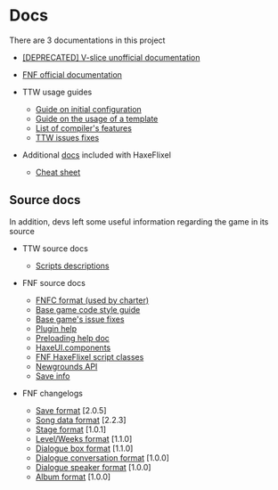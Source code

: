 # Docs

There are 3 documentations in this project
- [[DEPRECATED] V-slice unofficial documentation](v-slice/V-Slice%20modules.md)
- [FNF official documentation](https://funkincrew.github.io/funkin-modding-docs/)

- TTW usage guides
  - [Guide on initial configuration](./ttw/Compile%20guide.md)
  - [Guide on the usage of a template](./ttw/Getting%20started.md)
  - [List of compiler's features](./ttw/features.md)
  - [TTW issues fixes](./ttw/issues.md)

- Additional [docs](https://haxeflixel.com/documentation/) included with HaxeFlixel
  - [Cheat sheet](https://haxeflixel.com/documentation/cheat-sheet/)

## Source docs

In addition, devs left some useful information regarding the game in its source

- TTW source docs
  - [Scripts descriptions](./../source/ttw/README.md)
- FNF source docs
  - [FNFC format (used by charter)](./base_game/FNFC-SPEC.md)
  - [Base game code style guide](./base_game/CODESTYLE.md)
  - [Base game's issue fixes](./base_game/troubleshooting.md)
  - [Plugin help](./../source/funkin/util/plugins/README.md)
  - [Preloading help doc](./../source/funkin/ui/transition/preload/README.md)
  - [HaxeUI.components](./../source/funkin/ui/haxeui/components/README.md)
  - [FNF HaxeFlixel script classes](./../source/funkin/modding/base/README.md)
  - [Newgrounds API](./../source/funkin/api/newgrounds/README.md)
  - [Save info](./../source/funkin/data/README.md)

- FNF changelogs
  - [Save format](./../source/funkin/save/changelog.md) [2.0.5]
  - [Song data format](./../source/funkin/data/song/CHANGELOG.md) [2.2.3]
  - [Stage format](./../source/funkin/data/stage/CHANGELOG.md) [1.0.1]
  - [Level/Weeks format](./../source/funkin/data/story/level/CHANGELOG.md) [1.1.0]
  - [Dialogue box format](./../source/funkin/data/dialogue/dialoguebox/CHANGELOG.md) [1.1.0]
  - [Dialogue conversation format](./../source/funkin/data/dialogue/conversation/CHANGELOG.md) [1.0.0]
  - [Dialogue speaker format](../source/funkin/data/dialogue/speaker/CHANGELOG.md) [1.0.0]
  - [Album format](../source/funkin/data/freeplay/album/CHANGELOG.md) [1.0.0]
